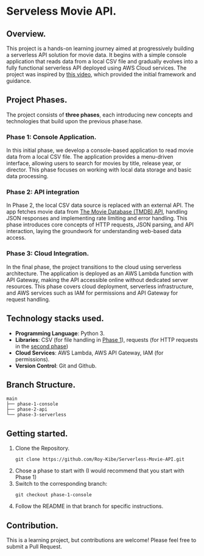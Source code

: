 # Serveless Movie API.
## Overview.
This project is a hands-on learning journey aimed at progressively building a serverless API solution for movie data. It begins with a simple console application that reads data from a local CSV file and gradually evolves into a fully functional serverless API deployed using AWS Cloud services. The project was inspired by [this video](https://www.youtube.com/watch?v=AZhINW89kbM), which provided the initial framework and guidance.



## Project Phases.
The project consists of **three phases**, each introducing new concepts and technologies that build upon the previous phase:hase.

### Phase 1: Console Application.
In this initial phase, we develop a console-based application to read movie data from a local CSV file. The application provides a menu-driven interface, allowing users to search for movies by title, release year, or director. This phase focuses on working with local data storage and basic data processing.

### Phase 2: API integration
In Phase 2, the local CSV data source is replaced with an external API. The app fetches movie data from [The Movie Database (TMDB) API](https://www.themoviedb.org/), handling JSON responses and implementing rate limiting and error handling. This phase introduces core concepts of HTTP requests, JSON parsing, and API interaction, laying the groundwork for understanding web-based data access.

### Phase 3: Cloud Integration.
In the final phase, the project transitions to the cloud using serverless architecture. The application is deployed as an AWS Lambda function with API Gateway, making the API accessible online without dedicated server resources. This phase covers cloud deployment, serverless infrastructure, and AWS services such as IAM for permissions and API Gateway for request handling.

## Technology stacks used.
- **Programming Language**: Python 3.
- **Libraries**: CSV (for file handling in [Phase 1](/phase-1/)), requests (for HTTP requests in the [second phase](/phase-2/))
- **Cloud Services**: AWS Lambda, AWS API Gateway, IAM (for permissions).
- **Version Control**: Git and Github.

## Branch Structure.
```
main
├── phase-1-console
├── phase-2-api
└── phase-3-serverless
```

## Getting started.
1. Clone the Repository.
   ```
   git clone https://github.com/Roy-Kibe/Serverless-Movie-API.git
   ```
2. Chose a phase to start with (I would recommend that you start with Phase 1)
3. Switch to the corresponding branch:
   ```
   git checkout phase-1-console
   ```
4. Follow the README in that branch for specific instructions.

## Contribution.
This is a learning project, but contributions are welcome! Please feel free to submit a Pull Request.
